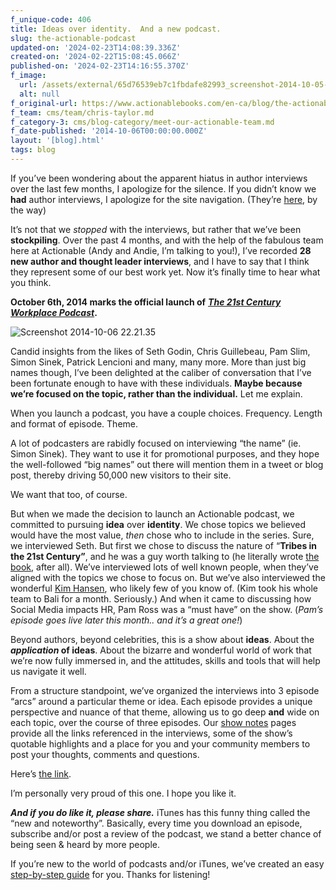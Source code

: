 ```yaml
---
f_unique-code: 406
title: Ideas over identity.  And a new podcast.
slug: the-actionable-podcast
updated-on: '2024-02-23T14:08:39.336Z'
created-on: '2024-02-22T15:08:45.066Z'
published-on: '2024-02-23T14:16:55.370Z'
f_image:
  url: /assets/external/65d76539eb7c1fbdafe82993_screenshot-2014-10-05-21.40.46.png
  alt: null
f_original-url: https://www.actionablebooks.com/en-ca/blog/the-actionable-podcast/
f_team: cms/team/chris-taylor.md
f_category-3: cms/blog-category/meet-our-actionable-team.md
f_date-published: '2014-10-06T00:00:00.000Z'
layout: '[blog].html'
tags: blog
---
```


If you’ve been wondering about the apparent hiatus in author interviews over the last few months, I apologize for the silence. If you didn’t know we **had** author interviews, I apologize for the site navigation. (They’re [here](https://www.actionablebooks.com/blog/categories/business-book-author-interviews/), by the way)

It’s not that we _stopped_ with the interviews, but rather that we’ve been **stockpiling**. Over the past 4 months, and with the help of the fabulous team here at Actionable (Andy and Andie, I’m talking to you!), I’ve recorded **28 new author and thought leader interviews**, and I have to say that I think they represent some of our best work yet. Now it’s finally time to hear what you think.

**October 6th, 2014 marks the official launch of** [**_The 21st Century Workplace Podcast_**](https://www.actionablebooks.com/podcast)**.**

![Screenshot 2014-10-06 22.21.35](/assets/external/65d36234cd9751ef4345396f_screenshot-2014-10-06-22.21.35.png)

Candid insights from the likes of Seth Godin, Chris Guillebeau, Pam Slim, Simon Sinek, Patrick Lencioni and many, many more. More than just big names though, I’ve been delighted at the caliber of conversation that I’ve been fortunate enough to have with these individuals. **Maybe because we’re focused on the topic, rather than the individual.** Let me explain.

When you launch a podcast, you have a couple choices. Frequency. Length and format of episode. Theme.

A lot of podcasters are rabidly focused on interviewing “the name” (ie. Simon Sinek). They want to use it for promotional purposes, and they hope the well-followed “big names” out there will mention them in a tweet or blog post, thereby driving 50,000 new visitors to their site.

We want that too, of course.

But when we made the decision to launch an Actionable podcast, we committed to pursuing **idea** over **identity**. We chose topics we believed would have the most value, _then_ chose who to include in the series. Sure, we interviewed Seth. But first we chose to discuss the nature of “**Tribes in the 21st Century”**, and he was a guy worth talking to (he literally wrote [the book](https://www.actionablebooks.com/summaries/tribes/), after all). We’ve interviewed lots of well known people, when they’ve aligned with the topics we chose to focus on. But we’ve also interviewed the wonderful [Kim Hansen](https://www.actionablebooks.com/podcast/blending-work-and-play/), who likely few of you know of. (Kim took his whole team to Bali for a month. Seriously.) And when it came to discussing how Social Media impacts HR, Pam Ross was a “must have” on the show. (_Pam’s episode goes live later this month.. and it’s a great one!_)

Beyond authors, beyond celebrities, this is a show about **ideas**. About the **_application_ of ideas**. About the bizarre and wonderful world of work that we’re now fully immersed in, and the attitudes, skills and tools that will help us navigate it well.

From a structure standpoint, we’ve organized the interviews into 3 episode “arcs” around a particular theme or idea. Each episode provides a unique perspective and nuance of that theme, allowing us to go deep **and** wide on each topic, over the course of three episodes. Our [show notes](https://www.actionablebooks.com/podcast/) pages provide all the links referenced in the interviews, some of the show’s quotable highlights and a place for you and your community members to post your thoughts, comments and questions.

Here’s [the link](https://www.actionablebooks.com/podcast/).

I’m personally very proud of this one. I hope you like it.

**_And if you do like it, please share._** iTunes has this funny thing called the “new and noteworthy”. Basically, every time you download an episode, subscribe and/or post a review of the podcast, we stand a better chance of being seen & heard by more people.

If you’re new to the world of podcasts and/or iTunes, we’ve created an easy [step-by-step guide](https://www.actionablebooks.com/how-to-subscribe-to-the-21st-century-workplace-podcast/) for you. Thanks for listening!
